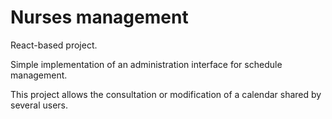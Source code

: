 # Nurses management

React-based project.


Simple implementation of an administration interface for schedule management.

This project allows the consultation or modification of a calendar shared by several users.
